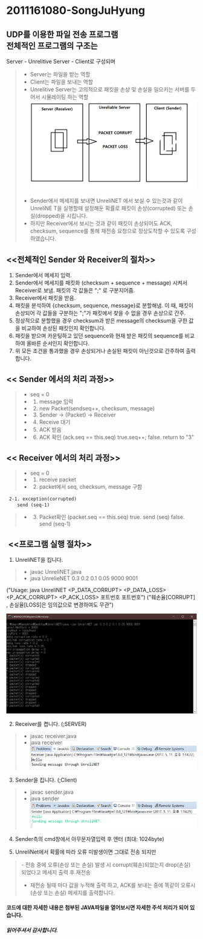 # 2011161080-SongJuHyung
UDP를 이용한 파일 전송 프로그램  
전체적인 프로그램의 구조는 
-------------
Server - Unrelitive Server - Client로 구성되며
> - Server는 파일을 받는 역할
> - Client는 파일을 보내는 역할 
> - Unrelitive Server는 고의적으로 패킷을 손상 및 손실을 일으키는 서버를 두어서 시뮬레이팅 하는 역할  
![setting](./setting.png)  
> - Sender에서 메세지를 보내면 UnreliNET 에서 보실 수 있는것과 같이 UnreliNE T을 실행할때 설정해둔 확률로 패킷이 손상(corrupted) 또는 손실(dropped)을 시킵니다.
> - 하지만 Receiver에서 보시는 것과 같이 패킷이 손상되어도 ACK, checksum, sequence를 통해 재전송 요청으로 정상도착할 수 있도록 구성하였습니다.  

<<전체적인 Sender 와 Receiver의 절차>>
-------------------------------------
1. Sender에서 메세지 입력.
2. Sender에서 메세지를 패킷화 (checksum + sequence + message) 시켜서 Receiver로 보냄. 패킷의 각 값들은 ";" 로 구분지어줌.
3.  Receiver에서 패킷을 받음.
4. 패킷을 분석하여 {checksum, sequence, message}로 분할해냄. 이 때, 패킷이 손상되어 각 값들을 구분하는 ";"가 패킷에서 찾을 수 없을 경우 손상으로 간주.
5. 정상적으로 분할했을 경우 checksum과 받은 message의 checksum을 구한 값을 비교하여 손상된 패킷인지 확인합니다.
6. 패킷을 받으며 카운팅하고 있던 sequence와 현재 받은 패킷의 sequence를 비교하여 올바른 순서인지 확인합니다.
7. 위 모든 조건을 통과했을 경우 손상되거나 손실된 패킷이 아닌것으로 간주하여 출력합니다.  

<< Sender 에서의 처리 과정>>
---------------------------
> - seq = 0
> - 1. message 입력
> - 2. new Packet(sendseq++, checksum, message)
> - 3. Sender -> (Packet) -> Receiver
> - 4. Receive 대기
> - 5. ACK 받음
> - 6. ACK 확인 (ack.seq == this.seq)
	true.seq++;
	false. return to "3"

<< Receiver 에서의 처리 과정>>
----------------------------
> - seq = 0
> - 1. receive packet
> - 2. packet에서 seq, checksum, message 구함  

     2-1. exception(corrupted)
		send (seq-1)
> - 3. Packet확인 (packet.seq == this.seq)
	true. send (seq)
	false. send (seq-1)
  
  
  <<프로그램 실행 절차>>
---------------------------
 1. UnreliNET을 킵니다.
 >- javac UnreliNET.java 
 >- java UnrelieNET 0.3 0.2 0.1 0.05 9000 9001  
 
 ("Usage: java UnreliNET <P_DATA_CORRUPT> <P_DATA_LOSS> <P_ACK_CORRUPT> <P_ACK_LOSS> 포트번호 포트번호") 
 ("훼손율[CORRUPT] , 손실율[LOSS]은 임의값으로 변경하여도 무관")
 
 ![unrelinet](./UnreliNET.png)  
 
 
 
 2. Receiver를 켭니다. (;SERVER)
 >- javac receiver.java  
 >- java receiver  
 ![receiver](./receiver.PNG) 
 
 3. Sender을 킵니다. (;Client) 
 >- javac sender.java 
 >- java sender  
 ![sender](./sender.PNG)
 
 4. Sender측의 cmd창에서 아무문자열입력 후 엔터 (최대: 1024byte) 
 
 5. UnreliNet에서  확률에 따라 오류 미발생이면 그대로 전송 되지만   
>- 전송 중에 오류(손상 또는 손실) 발생 시 corrupt(훼손)되었는지 drop(손실) 되었다고 메세지 출력 후 재전송    
>- 재전송 될때 마다 값을 누적해 출력 하고, ACK를 보내는 중에 똑같이 오류시 (손상 또는 손실) 메세지를 출력합니다.  
 
 #### 코드에 대한 자세한 내용은 첨부된 JAVA파일을 열어보시면 자세한 주석 처리가 되어 있습니다.
 ##### 읽어주셔서 감사합니다.  

  
